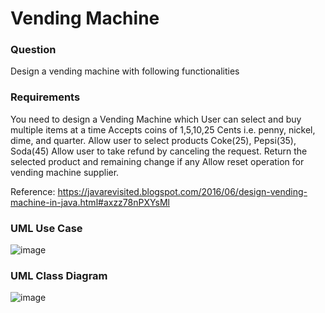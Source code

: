 # Vending Machine

### Question

Design a vending machine with following functionalities

### Requirements
You need to design a Vending Machine which
 User can select and buy multiple items at a time
 Accepts coins of 1,5,10,25 Cents i.e. penny, nickel, dime, and quarter.
 Allow user to select products Coke(25), Pepsi(35), Soda(45)
 Allow user to take refund by canceling the request.
 Return the selected product and remaining change if any
 Allow reset operation for vending machine supplier.


Reference: https://javarevisited.blogspot.com/2016/06/design-vending-machine-in-java.html#axzz78nPXYsMl

### UML Use Case
![image](https://user-images.githubusercontent.com/44995752/136685129-d632815b-0024-4617-9100-0416468583c1.png)


### UML Class Diagram
![image](https://user-images.githubusercontent.com/44995752/136685158-3d97513b-66b5-4d74-a0da-825fbc267c6f.png)
